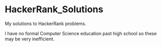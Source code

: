 # HackerRank_Solutions
My solutions to HackerRank problems.

I have no formal Computer Science education past high school so these may be very inefficient.
